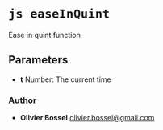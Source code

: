 


<!-- @namespace    sugar.js.easing -->

# ```js easeInQuint ```


Ease in quint function

## Parameters

- **t**  Number: The current time




### Author
- **Olivier Bossel** <a href="mailto:olivier.bossel@gmail.com">olivier.bossel@gmail.com</a> 




